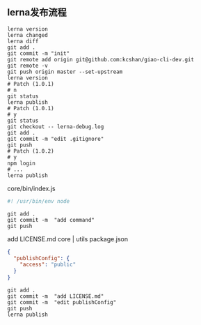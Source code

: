 ## lerna发布流程
``` shell
lerna version
lerna changed
lerna diff
git add .
git commit -m "init"
git remote add origin git@github.com:kcshan/giao-cli-dev.git
git remote -v
git push origin master --set-upstream
lerna version
# Patch (1.0.1)
# n
git status
lerna publish
# Patch (1.0.1)
# y
git status
git checkout -- lerna-debug.log
git add .
git commit -m "edit .gitignore"
git push
# Patch (1.0.2)
# y
npm login
# ...
lerna publish
```
core/bin/index.js
``` javascript
#! /usr/bin/env node
```
``` shell
git add .
git commit -m  "add command"
git push
```
add LICENSE.md
core | utils package.json
``` json
{
  "publishConfig": {
    "access": "public"
  }
}
```
``` shell
git add .
git commit -m  "add LICENSE.md"
git commit -m  "edit publishConfig"
git push
lerna publish
```